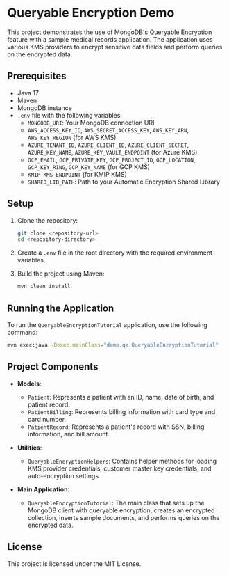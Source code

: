 # Queryable Encryption Demo

This project demonstrates the use of MongoDB's Queryable Encryption feature with a sample medical records application. The application uses various KMS providers to encrypt sensitive data fields and perform queries on the encrypted data.

## Prerequisites

- Java 17
- Maven
- MongoDB instance
- `.env` file with the following variables:
  - `MONGODB_URI`: Your MongoDB connection URI
  - `AWS_ACCESS_KEY_ID`, `AWS_SECRET_ACCESS_KEY`, `AWS_KEY_ARN`, `AWS_KEY_REGION` (for AWS KMS)
  - `AZURE_TENANT_ID`, `AZURE_CLIENT_ID`, `AZURE_CLIENT_SECRET`, `AZURE_KEY_NAME`, `AZURE_KEY_VAULT_ENDPOINT` (for Azure KMS)
  - `GCP_EMAIL`, `GCP_PRIVATE_KEY`, `GCP_PROJECT_ID`, `GCP_LOCATION`, `GCP_KEY_RING`, `GCP_KEY_NAME` (for GCP KMS)
  - `KMIP_KMS_ENDPOINT` (for KMIP KMS)
  - `SHARED_LIB_PATH`: Path to your Automatic Encryption Shared Library

## Setup

1. Clone the repository:
    ```sh
    git clone <repository-url>
    cd <repository-directory>
    ```

2. Create a `.env` file in the root directory with the required environment variables.

3. Build the project using Maven:
    ```sh
    mvn clean install
    ```

## Running the Application

To run the `QueryableEncryptionTutorial` application, use the following command:
```sh
mvn exec:java -Dexec.mainClass="demo.qe.QueryableEncryptionTutorial"
```

## Project Components

- **Models**:
  - `Patient`: Represents a patient with an ID, name, date of birth, and patient record.
  - `PatientBilling`: Represents billing information with card type and card number.
  - `PatientRecord`: Represents a patient's record with SSN, billing information, and bill amount.

- **Utilities**:
  - `QueryableEncryptionHelpers`: Contains helper methods for loading KMS provider credentials, customer master key credentials, and auto-encryption settings.

- **Main Application**:
  - `QueryableEncryptionTutorial`: The main class that sets up the MongoDB client with queryable encryption, creates an encrypted collection, inserts sample documents, and performs queries on the encrypted data.


## License

This project is licensed under the MIT License.